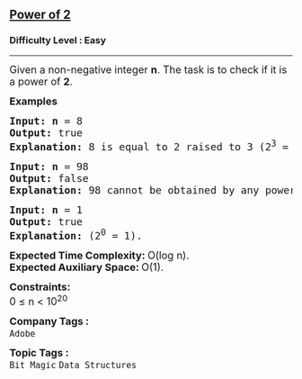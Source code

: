 <h2><a href="https://www.geeksforgeeks.org/problems/power-of-2-1587115620/0">Power of 2</a></h2><h3>Difficulty Level : Easy</h3><hr><div class="problems_problem_content__Xm_eO"><p><span style="font-size: 18px;">Given a non-negative integer <strong>n</strong>. The task is to check if it is a power of <strong>2</strong>.&nbsp; <br></span></p>
<p><span style="font-size: 18px;"><strong>Examples<br></strong></span></p>
<pre><span style="font-size: 18px;"><strong>Input: n</strong> = 8
<strong>Output: </strong>true
<strong>Explanation: </strong>8 is equal to 2 raised to 3 (2<sup>3</sup> = 8).</span></pre>
<pre><span style="font-size: 18px;"><strong>Input: n</strong> = 98
<strong>Output: </strong>false
<strong>Explanation: </strong>98 cannot be obtained by any power of 2.</span></pre>
<pre><span style="font-size: 18px;"><strong>Input: n</strong> = 1
<strong>Output: </strong>true
<strong>Explanation: </strong></span><span style="font-size: 18px;">(2<sup>0</sup> = 1)</span><span style="font-size: 18px;">.</span></pre>
<p><span style="font-size: 18px;"><strong>Expected Time Complexity: </strong>O(log n).<br><strong>Expected Auxiliary Space: </strong>O(1).</span></p>
<p><span style="font-size: 18px;"><strong>Constraints:</strong><br>0 ≤ n &lt; 10<sup>20</sup></span></p></div><p><span style=font-size:18px><strong>Company Tags : </strong><br><code>Adobe</code>&nbsp;<br><p><span style=font-size:18px><strong>Topic Tags : </strong><br><code>Bit Magic</code>&nbsp;<code>Data Structures</code>&nbsp;